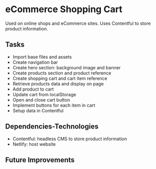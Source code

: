 # eCommerce Shopping Cart
Used on online shops and eCommerce sites. Uses Contentful to store product information.

## Tasks
- Import base files and assets
- Create navigation bar
- Create hero section: background image and banner
- Create products section and product reference
- Create shopping cart and cart item reference
- Retrieve products data and display on page
- Add product to cart
- Update cart from localStorage
- Open and close cart button
- Implement buttons for each item in cart
- Setup data in Contentful

## Dependencies-Technologies
- Contentful: headless CMS to store product information
- Netlify: host website

## Future Improvements